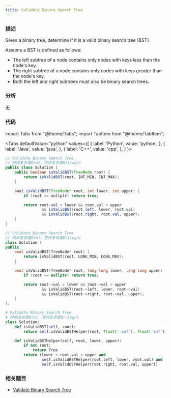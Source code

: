 ```yaml
---
title: Validate Binary Search Tree
---
```


### 描述

Given a binary tree, determine if it is a valid binary search tree (BST).

Assume a BST is defined as follows:

- The left subtree of a node contains only nodes with keys less than the node's key.
- The right subtree of a node contains only nodes with keys greater than the node's key.
- Both the left and right subtrees must also be binary search trees.

### 分析

无

### 代码

import Tabs from "@theme/Tabs";
import TabItem from "@theme/TabItem";

<Tabs
defaultValue="python"
values={[
{ label: 'Python', value: 'python', },
{ label: 'Java', value: 'java', },
{ label: 'C++', value: 'cpp', },
]
}>
<TabItem value="java">

```java
// Validate Binary Search Tree
// 时间复杂度O(n)，空间复杂度O(\logn)
public class Solution {
    public boolean isValidBST(TreeNode root) {
        return isValidBST(root, INT_MIN, INT_MAX);
    }

    bool isValidBST(TreeNode* root, int lower, int upper) {
        if (root == nullptr) return true;

        return root.val > lower && root.val < upper
                && isValidBST(root.left, lower, root.val)
                && isValidBST(root.right, root.val, upper);
    }
}
```

</TabItem>
<TabItem value="cpp">

```cpp
// Validate Binary Search Tree
// 时间复杂度O(n)，空间复杂度O(\logn)
class Solution {
public:
    bool isValidBST(TreeNode* root) {
        return isValidBST(root, LONG_MIN, LONG_MAX);
    }

    bool isValidBST(TreeNode* root, long long lower, long long upper) {
        if (root == nullptr) return true;

        return root->val > lower && root->val < upper
                && isValidBST(root->left, lower, root->val)
                && isValidBST(root->right, root->val, upper);
    }
};
```

</TabItem>

<TabItem value="python">

```python
# Validate Binary Search Tree
# 时间复杂度O(n)，空间复杂度O(\logn)
class Solution:
    def isValidBST(self, root):
        return self.isValidBSTHelper(root, float('-inf'), float('inf'))

    def isValidBSTHelper(self, root, lower, upper):
        if not root:
            return True
        return (lower < root.val < upper and
                self.isValidBSTHelper(root.left, lower, root.val) and
                self.isValidBSTHelper(root.right, root.val, upper))
```

</TabItem>
</Tabs>

### 相关题目

- [Validate Binary Search Tree](validate-binary-search-tree.md)
